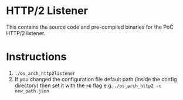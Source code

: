 # HTTP/2 Listener

This contains the source code and pre-compiled binaries for the PoC HTTP/2 listener.

# Instructions

1. `./os_arch_http2listener`
2. If you changed the configuration file default path (inside the config directory) then set it with the **-c** flag e.g. `./os_arch_http2 -c new_path.json`